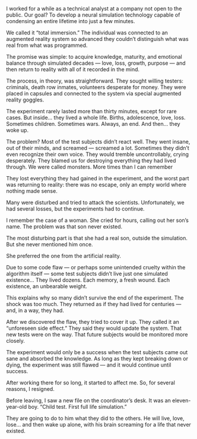 I worked for a while as a technical analyst at a company not open to the public. Our goal? To develop a neural simulation technology capable of condensing an entire lifetime into just a few minutes.

We called it “total immersion.” The individual was connected to an augmented reality system so advanced they couldn’t distinguish what was real from what was programmed.

The promise was simple: to acquire knowledge, maturity, and emotional balance through simulated decades — love, loss, growth, purpose — and then return to reality with all of it recorded in the mind.

The process, in theory, was straightforward. They sought willing testers: criminals, death row inmates, volunteers desperate for money. They were placed in capsules and connected to the system via special augmented reality goggles.

The experiment rarely lasted more than thirty minutes, except for rare cases. But inside... they lived a whole life.
Births, adolescence, love, loss. Sometimes children. Sometimes wars. Always, an end.
And then... they woke up.

The problem? Most of the test subjects didn’t react well. They went insane, out of their minds, and screamed — screamed a lot. Sometimes they didn’t even recognize their own voice. They would tremble uncontrollably, crying desperately.
They blamed us for destroying everything they had lived through. We were called monsters. More times than I can remember

They lost everything they had gained in the experiment, and the worst part was returning to reality: there was no escape, only an empty world where nothing made sense.

Many were disturbed and tried to attack the scientists. Unfortunately, we had several losses, but the experiments had to continue.

I remember the case of a woman.
She cried for hours, calling out her son’s name. The problem was that son never existed.

The most disturbing part is that she had a real son, outside the simulation. But she never mentioned him once.

She preferred the one from the artificial reality.

Due to some code flaw — or perhaps some unintended cruelty within the algorithm itself — some test subjects didn’t live just one simulated existence… They lived dozens. Each memory, a fresh wound. Each existence, an unbearable weight.

This explains why so many didn’t survive the end of the experiment.
The shock was too much.
They returned as if they had lived for centuries — and, in a way, they had.

After we discovered the flaw, they tried to cover it up.
They called it an “unforeseen side effect.”
They said they would update the system. That new tests were on the way. That future subjects would be monitored more closely.

The experiment would only be a success when the test subjects came out sane and absorbed the knowledge. As long as they kept breaking down or dying, the experiment was still flawed — and it would continue until success.

After working there for so long, it started to affect me. So, for several reasons, I resigned.

Before leaving, I saw a new file on the coordinator’s desk.
It was an eleven-year-old boy.
“Child test. First full life simulation.”

They are going to do to him what they did to the others.
He will live, love, lose... and then wake up alone, with his brain screaming for a life that never existed.

